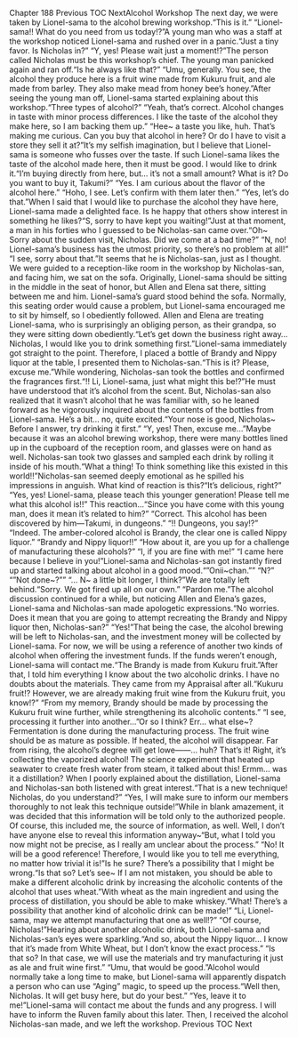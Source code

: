 Chapter 188 Previous TOC NextAlcohol Workshop The next day, we were taken by Lionel-sama to the alcohol brewing workshop.“This is it.” “Lionel-sama!! What do you need from us today!?”A young man who was a staff at the workshop noticed Lionel-sama and rushed over in a panic.“Just a tiny favor. Is Nicholas in?” “Y, yes! Please wait just a moment!?”The person called Nicholas must be this workshop’s chief. The young man panicked again and ran off.“Is he always like that?” “Umu, generally. You see, the alcohol they produce here is a fruit wine made from Kukuru fruit, and ale made from barley. They also make mead from honey bee’s honey.”After seeing the young man off, Lionel-sama started explaining about this workshop.“Three types of alcohol?” “Yeah, that’s correct. Alcohol changes in taste with minor process differences. I like the taste of the alcohol they make here, so I am backing them up.” “Hee~ a taste you like, huh. That’s making me curious. Can you buy that alcohol in here? Or do I have to visit a store they sell it at?”It’s my selfish imagination, but I believe that Lionel-sama is someone who fusses over the taste. If such Lionel-sama likes the taste of the alcohol made here, then it must be good. I would like to drink it.“I’m buying directly from here, but… it’s not a small amount? What is it? Do you want to buy it, Takumi?” “Yes. I am curious about the flavor of the alcohol here.” “Hoho, I see. Let’s confirm with them later then.” “Yes, let’s do that.”When I said that I would like to purchase the alcohol they have here, Lionel-sama made a delighted face. Is he happy that others show interest in something he likes?“S, sorry to have kept you waiting!”Just at that moment, a man in his forties who I guessed to be Nicholas-san came over.“Oh~ Sorry about the sudden visit, Nicholas. Did we come at a bad time?” “N, no! Lionel-sama’s business has the utmost priority, so there’s no problem at all!” “I see, sorry about that.”It seems that he is Nicholas-san, just as I thought. We were guided to a reception-like room in the workshop by Nicholas-san, and facing him, we sat on the sofa. Originally, Lionel-sama should be sitting in the middle in the seat of honor, but Allen and Elena sat there, sitting between me and him. Lionel-sama’s guard stood behind the sofa. Normally, this seating order would cause a problem, but Lionel-sama encouraged me to sit by himself, so I obediently followed. Allen and Elena are treating Lionel-sama, who is surprisingly an obliging person, as their grandpa, so they were sitting down obediently.“Let’s get down the business right away… Nicholas, I would like you to drink something first.”Lionel-sama immediately got straight to the point. Therefore, I placed a bottle of Brandy and Nippy liquor at the table, I presented them to Nicholas-san.“This is it? Please, excuse me.”While wondering, Nicholas-san took the bottles and confirmed the fragrances first.“!! Li, Lionel-sama, just what might this be!?”He must have understood that it’s alcohol from the scent. But, Nicholas-san also realized that it wasn’t alcohol that he was familiar with, so he leaned forward as he vigorously inquired about the contents of the bottles from Lionel-sama. He’s a bit… no, quite excited.“Your nose is good, Nicholas~ Before I answer, try drinking it first.” “Y, yes! Then, excuse me…”Maybe because it was an alcohol brewing workshop, there were many bottles lined up in the cupboard of the reception room, and glasses were on hand as well. Nicholas-san took two glasses and sampled each drink by rolling it inside of his mouth.“What a thing! To think something like this existed in this world!!”Nicholas-san seemed deeply emotional as he spilled his impressions in anguish. What kind of reaction is this?“It’s delicious, right?” “Yes, yes! Lionel-sama, please teach this younger generation! Please tell me what this alcohol is!!” This reaction…“Since you have come with this young man, does it mean it’s related to him?” “Correct. This alcohol has been discovered by him—Takumi, in dungeons.” “!! Dungeons, you say!?” “Indeed. The amber-colored alcohol is Brandy, the clear one is called Nippy liquor.” “Brandy and Nippy liquor!!” “How about it, are you up for a challenge of manufacturing these alcohols?” “I, if you are fine with me!” “I came here because I believe in you!”Lionel-sama and Nicholas-san got instantly fired up and started talking about alcohol in a good mood.“”Onii~chan.”” “N?” “”Not done~?”” “… N~ a little bit longer, I think?”We are totally left behind.“Sorry. We got fired up all on our own.” “Pardon me.”The alcohol discussion continued for a while, but noticing Allen and Elena’s gazes, Lionel-sama and Nicholas-san made apologetic expressions.“No worries. Does it mean that you are going to attempt recreating the Brandy and Nippy liquor then, Nicholas-san?” “Yes!”That being the case, the alcohol brewing will be left to Nicholas-san, and the investment money will be collected by Lionel-sama. For now, we will be using a reference of another two kinds of alcohol when offering the investment funds. If the funds weren’t enough, Lionel-sama will contact me.“The Brandy is made from Kukuru fruit.”After that, I told him everything I know about the two alcoholic drinks. I have no doubts about the materials. They came from my Appraisal after all.“Kukuru fruit!? However, we are already making fruit wine from the Kukuru fruit, you know!?” “From my memory, Brandy should be made by processing the Kukuru fruit wine further, while strengthening its alcoholic contents.” “I see, processing it further into another…”Or so I think? Err… what else~? Fermentation is done during the manufacturing process. The fruit wine should be as mature as possible. If heated, the alcohol will disappear. Far from rising, the alcohol’s degree will get lowe——… huh? That’s it! Right, it’s collecting the vaporized alcohol! The science experiment that heated up seawater to create fresh water from steam, it talked about this! Ermm… was it a distillation? When I poorly explained about the distillation, Lionel-sama and Nicholas-san both listened with great interest.“That is a new technique! Nicholas, do you understand?” “Yes, I will make sure to inform our members thoroughly to not leak this technique outside!”While in blank amazement, it was decided that this information will be told only to the authorized people. Of course, this included me, the source of information, as well. Well, I don’t have anyone else to reveal this information anyway~“But, what I told you now might not be precise, as I really am unclear about the process.” “No! It will be a good reference! Therefore, I would like you to tell me everything, no matter how trivial it is!”Is he sure? There’s a possibility that I might be wrong.“Is that so? Let’s see~ If I am not mistaken, you should be able to make a different alcoholic drink by increasing the alcoholic contents of the alcohol that uses wheat.”With wheat as the main ingredient and using the process of distillation, you should be able to make whiskey.“What! There’s a possibility that another kind of alcoholic drink can be made!” “Li, Lionel-sama, may we attempt manufacturing that one as well!?” “Of course, Nicholas!”Hearing about another alcoholic drink, both Lionel-sama and Nicholas-san’s eyes were sparkling.“And so, about the Nippy liquor… I know that it’s made from White Wheat, but I don’t know the exact process.” “Is that so? In that case, we will use the materials and try manufacturing it just as ale and fruit wine first.” “Umu, that would be good.”Alcohol would normally take a long time to make, but Lionel-sama will apparently dispatch a person who can use “Aging” magic, to speed up the process.“Well then, Nicholas. It will get busy here, but do your best.” “Yes, leave it to me!”Lionel-sama will contact me about the funds and any progress. I will have to inform the Ruven family about this later. Then, I received the alcohol Nicholas-san made, and we left the workshop. Previous TOC Next